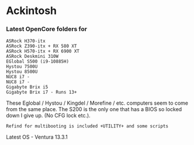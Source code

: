 # Ackintosh

<H3>Latest OpenCore folders for</H3>

```
ASRock H370-itx
ASRock Z390-itx + RX 580 XT
ASRock H570-itx + RX 6900 XT
ASRock Deskmini 310W
EGlobal S500 (i9-10885H)
Hystou 7500U
Hystou 8500U
NUC8 i7 - 
NUC8 i7 - 
Gigabyte Brix i5
Gigabyte Brix i7 - Runs 13+
```

These Eglobal / Hystou / Kingdel / Morefine / etc. computers seem to come from the same place. The S200 is the only one that has a BIOS so locked down I give up. (No CFG lock etc.).

```
Refind for multibooting is included +UTILITY+ and some scripts
```

Latest OS - Ventura 13.3.1
